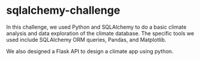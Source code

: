 # sqlalchemy-challenge
 In this challenge, we used Python and SQLAlchemy to do a basic climate analysis and data exploration of the climate database. The specific tools we used include SQLAlchemy ORM queries, Pandas, and Matplotlib.

 We also designed a Flask API to design a climate app using python.
